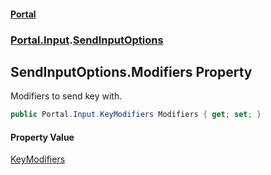 #### [Portal](index.md 'index')
### [Portal.Input](Portal.Input.md 'Portal.Input').[SendInputOptions](Portal.Input.SendInputOptions.md 'Portal.Input.SendInputOptions')

## SendInputOptions.Modifiers Property

Modifiers to send key with.

```csharp
public Portal.Input.KeyModifiers Modifiers { get; set; }
```

#### Property Value
[KeyModifiers](Portal.Input.KeyModifiers.md 'Portal.Input.KeyModifiers')